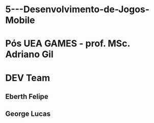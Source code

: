 # 5---Desenvolvimento-de-Jogos-Mobile

# Pós UEA GAMES - prof. MSc. Adriano Gil

# DEV Team

## Eberth Felipe
## George Lucas
